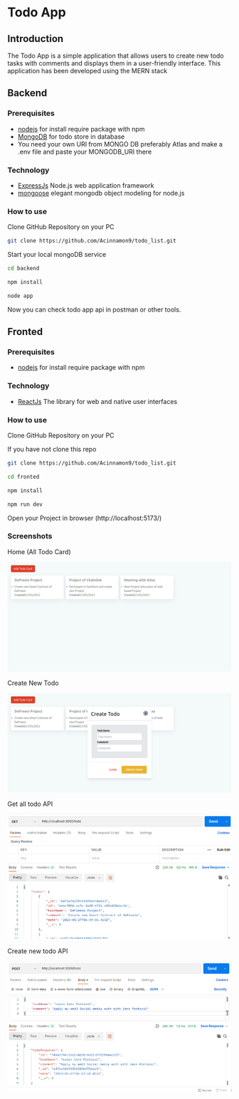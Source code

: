 # Todo App

## Introduction

The Todo App is a simple application that allows users to create new todo tasks with comments and displays them in a user-friendly interface. This application has been developed using the MERN stack

## Backend

### Prerequisites

* [nodejs](https://nodejs.org/en/download/) for install require package with npm
* [MongoDB](https://www.mongodb.com/) for todo store in database
* You need your own URI from MONGO DB preferably Atlas and make a .env file and paste your MONGODB_URI there

### Technology 

- [ExpressJs](https://expressjs.com/) Node.js web application framework
- [mongoose](https://mongoosejs.com/) elegant mongodb object modeling for node.js

### How to use

Clone GitHub Repository on your PC

```bash
git clone https://github.com/Acinnamon9/todo_list.git
```

Start your local mongoDB service

```bash
cd backend
```

```bash
npm install
```

```bash
node app
```

Now you can check todo app api in postman or other tools.

## Fronted

### Prerequisites

* [nodejs](https://nodejs.org/en/download/) for install require package with npm

### Technology

- [ReactJs](https://react.dev/) The library for web and native user interfaces

### How to use

Clone GitHub Repository on your PC

If you have not clone this repo
```bash
git clone https://github.com/Acinnamon9/todo_list.git
```

```bash
cd fronted
```

```bash
npm install
```

```bash
npm run dev
```

Open your Project in browser (http://localhost:5173/)

### Screenshots

Home (All Todo Card)

![Home Page](screenshots/home_page_1.png)

Create New Todo

![Create New Todo](screenshots/create_new_tod_2.png)

Get all todo API

![Get all todo api](screenshots/get_all_todo_3.png)

Create new todo API

![Create new todo api](screenshots/create_new_todo_api_4.png)

